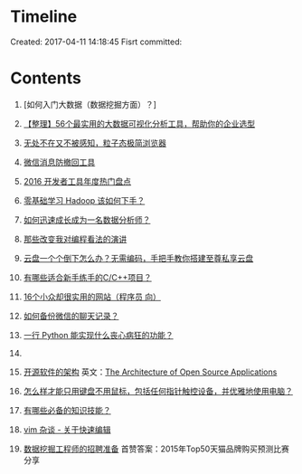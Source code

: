 # Timeline
Created: 2017-04-11 14:18:45
Fisrt committed: 

# Contents 
1. [如何入门大数据（数据挖掘方面）？]

2. [【整理】56个最实用的大数据可视化分析工具，帮助你的企业选型](https://zhuanlan.zhihu.com/p/26005445)

3. [无处不在又不被感知，粒子态极简浏览器](https://zhuanlan.zhihu.com/p/26282237)

4. [微信消息防撤回工具](https://zhuanlan.zhihu.com/p/25706692)

5. [2016 开发者工具年度热门盘点](https://zhuanlan.zhihu.com/p/24845743)

6. [零基础学习 Hadoop 该如何下手？](https://www.zhihu.com/question/19795366)

10. [如何迅速成长成为一名数据分析师？](https://www.zhihu.com/question/22750704/answer/33251890)

11. [那些改变我对编程看法的演讲](https://zhuanlan.zhihu.com/p/24272294)

12. [云盘一个个倒下怎么办？无需编码，手把手教你搭建至尊私享云盘](https://zhuanlan.zhihu.com/p/23156514)

13. [有哪些适合新手练手的C/C++项目？](https://zhuanlan.zhihu.com/p/23047091)

14. [16个小众却很实用的网站（程序员 向）](https://zhuanlan.zhihu.com/p/23005451)

15. [如何备份微信的聊天记录？](https://www.zhihu.com/question/19924224)

16. [一行 Python 能实现什么丧心病狂的功能？](https://www.zhihu.com/question/37046157)

17. [](https://www.zhihu.com/question/29372574)

18. [开源软件的架构](http://www.ituring.com.cn/article/13057)
英文：[The Architecture of Open Source Applications](http://www.aosabook.org/en/index.html)

19. [怎么样才能只用键盘不用鼠标，包括任何指针触控设备，并优雅地使用电脑？](https://www.zhihu.com/question/21281518)

20. [有哪些必备的知识技能？](https://www.zhihu.com/question/35112627)

21. [vim 杂谈 - 关于快速编辑](https://zhuanlan.zhihu.com/p/25999103)

22. [数据挖掘工程师的招聘准备](https://www.zhihu.com/question/20874105)
首赞答案：2015年Top50天猫品牌购买预测比赛分享